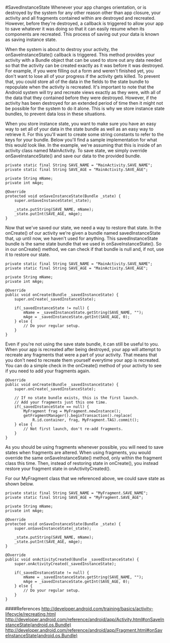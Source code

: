 #SavedInstanceState
Whenever your app changes orientation, or is destroyed by the system for any other reason other than app closure, your activity and all fragments contained within are destroyed and recreated. However, before they're destroyed, a callback is triggered to allow your app to save whatever it was doing so that it can easily resume when its components are recreated. This process of saving out your data is known as saving instance state.

When the system is about to destroy your activity, the onSaveInstanceState() callback is triggered. This method provides your activity with a Bundle object that can be used to store out any data needed so that the activity can be created exactly as it was before it was destroyed. For example, if you were filling out a form and weren't finished yet, you don't want to lose all of your progress if the activity gets killed. To prevent that, you could store all of the data in the fields to the state bundle to repopulate when the activity is recreated. It's important to note that the Android system will try and recreate views exactly as they were, with all of the data that they contained before they were destroyed. However, if the activity has been destroyed for an extended period of time then it might not be possible for the system to do it alone. This is why we store instance state bundles, to prevent data loss in these situations.

When you store instance state, you want to make sure you have an easy way to set all of your data in the state bundle as well as an easy way to retrieve it. For this you'll want to create some string constants to refer to the keys for your bundle. Below you'll find a sample implementation for what this would look like. In the example, we're assuming that this is inside of an activity class named MainActivity. To save state, we simply override onSaveInstanceState() and save our data to the provided bundle.

```
private static final String SAVE_NAME = "MainActivity.SAVE_NAME";
private static final String SAVE_AGE = "MainActivity.SAVE_AGE";
  
private String mName;
private int mAge;
 
@Override
protected void onSaveInstanceState(Bundle _state) {
	super.onSaveInstanceState(_state);
 
	_state.putString(SAVE_NAME, mName);
	_state.putInt(SAVE_AGE, mAge);
}
```

Now that we've saved our state, we need a way to restore that state. In the onCreate() of our activity we're given a bundle named savedInstanceState that, up until now, we haven't used for anything. This savedInstanceState bundle is the same state bundle that we used in onSaveInstanceState(). So in our onCreate() method, we can check if that bundle is null and, if not, use it to restore our state.

```
private static final String SAVE_NAME = "MainActivity.SAVE_NAME";
private static final String SAVE_AGE = "MainActivity.SAVE_AGE";
  
private String mName;
private int mAge;
 
@Override
public void onCreate(Bundle _savedInstanceState) {
	super.onCreate(_savedInstanceState);
 
	if(_savedInstanceState != null) {
		mName = _savedInstanceState.getString(SAVE_NAME, "");
		mAge = _savedInstanceState.getInt(SAVE_AGE, 0);
	} else {
		// Do your regular setup.
	}
}
```

Even if you're not using the save state bundle, it can still be useful to you. When your app is recreated after being destroyed, your app will attempt to recreate any fragments that were a part of your activity. That means that you don't need to recreate them yourself everytime your app is recreated. You can do a simple check in the onCreate() method of your activity to see if you need to add your fragments again.

```
@Override
public void onCreate(Bundle _savedInstanceState) {
	super.onCreate(_savedInstanceState);
 
	// If no state bundle exists, this is the first launch.
	// Add your fragments just this one time.
	if(_savedInstanceState == null) {
		MyFragment frag = MyFragment.newInstance();
		getFragmentManager().beginTransaction().replace(
			R.id.container, frag, MyFragment.TAG).commit();
	} else {
		// Not first launch, don't re-add fragments.
	}
}
```

As you should be using fragments whenever possible, you will need to save states when fragments are altered. When using fragments, you would override the same onSaveInstanceState() method, only within the fragment class this time. Then, instead of restoring state in onCreate(), you instead restore your fragment state in onActivityCreated(). 

For our MyFragment class that we referenced above, we could save state as shown below.

```
private static final String SAVE_NAME = "MyFragment.SAVE_NAME";
private static final String SAVE_AGE = "MyFragment.SAVE_AGE";
  
private String mName;
private int mAge;

@Override
protected void onSaveInstanceState(Bundle _state) {
	super.onSaveInstanceState(_state);
 
	_state.putString(SAVE_NAME, mName);
	_state.putInt(SAVE_AGE, mAge);
}
 
@Override
public void onActivityCreated(Bundle _savedInstanceState) {
	super.onActivityCreated(_savedInstanceState);
 
	if(_savedInstanceState != null) {
		mName = _savedInstanceState.getString(SAVE_NAME, "");
		mAge = _savedInstanceState.getInt(SAVE_AGE, 0);
	} else {
		// Do your regular setup.
	}
}
```

####References
http://developer.android.com/training/basics/activity-lifecycle/recreating.html
http://developer.android.com/reference/android/app/Activity.html#onSaveInstanceState(android.os.Bundle)
http://developer.android.com/reference/android/app/Fragment.html#onSaveInstanceState(android.os.Bundle)